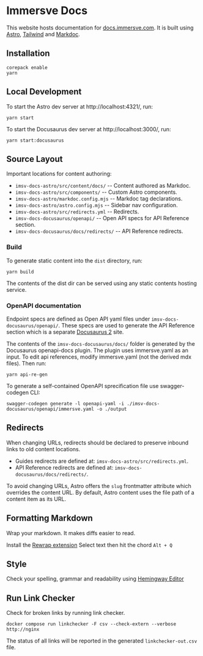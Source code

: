 # Immersve Docs

This website hosts documentation for [docs.immersve.com](https://docs.immersve.com). It is
built using [Astro](https://astro.build/), [Tailwind](https://tailwindcss.com/)
and [Markdoc](https://markdoc.dev/).


## Installation

```shell
corepack enable
yarn
```

## Local Development


To start the Astro dev server at http://localhost:4321/, run:

```shell
yarn start
```

To start the Docusaurus dev server at http://localhost:3000/, run:

```shell
yarn start:docusaurus
```

## Source Layout

Important locations for content authoring:

 - `imsv-docs-astro/src/content/docs/` -- Content authored as Markdoc.
 - `imsv-docs-astro/src/components/` -- Custom Astro components.
 - `imsv-docs-astro/markdoc.config.mjs` -- Markdoc tag declarations.
 - `imsv-docs-astro/astro.config.mjs` -- Sidebar nav configuration.
 - `imsv-docs-astro/src/redirects.yml` -- Redirects.
 - `imsv-docs-docusaurus/openapi/` -- Open API specs for API Reference section.
 - `imsv-docs-docusaurus/docs/redirects/` -- API Reference redirects.


### Build

To generate static content into the `dist` directory, run:

```shell
yarn build
```

The contents of the dist dir can be served using any static contents hosting
service.


### OpenAPI documentation

Endpoint specs are defined as Open API yaml files under
`imsv-docs-docusaurus/openapi/`. These specs are used to generate the API
Reference section which is a separate [Docusaurus 2](https://docusaurus.io/)
site.

The contents of the `imsv-docs-docusaurus/docs/` folder is generated by
the Docusaurus openapi-docs plugin. The plugin uses immersve.yaml as an input. To edit api
references, modify immersve.yaml (not the derived mdx files). Then run:

```shell
yarn api-re-gen
```

To generate a self-contained OpenAPI sprecification file use swagger-codegen CLI:
```shell
swagger-codegen generate -l openapi-yaml -i ./imsv-docs-docusaurus/openapi/immersve.yaml -o ./output
```

## Redirects

When changing URLs, redirects should be declared to preserve inbound links to
old content locations.

 * Guides redirects are defined at: `imsv-docs-astro/src/redirects.yml`.
 * API Reference redirects are defined at: `imsv-docs-docusaurus/docs/redirects/`.

To avoid changing URLs, Astro offers the `slug` frontmatter attribute which
overrides the content URL. By default, Astro content uses the file path of a
content item as its URL.


## Formatting Markdown

Wrap your markdown. It makes diffs easier to read.

Install the [Rewrap
extension](https://marketplace.visualstudio.com/items?itemName=stkb.rewrap)
Select text then hit the chord `Alt + Q`

## Style

Check your spelling, grammar and readability using [Hemingway
Editor](https://hemingwayapp.com/)


## Run Link Checker

Check for broken links by running link checker.

```
docker compose run linkchecker -F csv --check-extern --verbose http://nginx
```

The status of all links will be reported in the generated `linkchecker-out.csv`
file.

